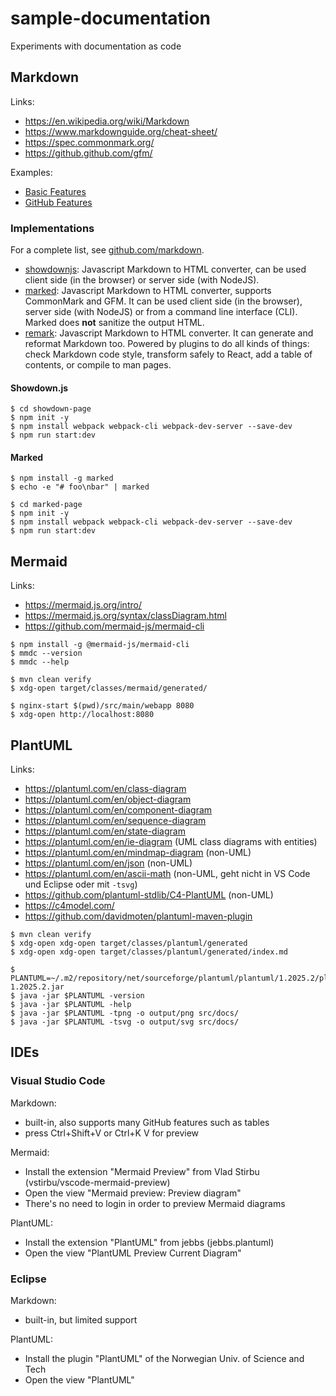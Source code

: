 
# sample-documentation

Experiments with documentation as code

## Markdown

Links: 

- https://en.wikipedia.org/wiki/Markdown
- https://www.markdownguide.org/cheat-sheet/
- https://spec.commonmark.org/
- https://github.github.com/gfm/

Examples:

- [Basic Features](markdown/features-basic.md)
- [GitHub Features](markdown/features-github.md)

### Implementations

For a complete list, see [github.com/markdown](https://github.com/markdown/markdown.github.com/wiki/Implementations).

- [showdownjs](https://github.com/showdownjs/showdown): 
  Javascript Markdown to HTML converter, can be used client side (in the browser) or server side (with NodeJS).
- [marked](https://github.com/markedjs/marked): 
  Javascript Markdown to HTML converter, supports CommonMark and GFM.
  It can be used client side (in the browser), server side (with NodeJS) or from a command line interface (CLI).
  Marked does __not__ sanitize the output HTML.
- [remark](https://github.com/remarkjs/remark):
  Javascript Markdown to HTML converter. It can generate and reformat Markdown too.
  Powered by plugins to do all kinds of things: 
  check Markdown code style, transform safely to React, add a table of contents, or compile to man pages.

#### Showdown.js

~~~
$ cd showdown-page
$ npm init -y
$ npm install webpack webpack-cli webpack-dev-server --save-dev
$ npm run start:dev
~~~

#### Marked

~~~
$ npm install -g marked
$ echo -e "# foo\nbar" | marked

$ cd marked-page
$ npm init -y
$ npm install webpack webpack-cli webpack-dev-server --save-dev
$ npm run start:dev
~~~

## Mermaid

Links:

- https://mermaid.js.org/intro/
- https://mermaid.js.org/syntax/classDiagram.html
- https://github.com/mermaid-js/mermaid-cli

~~~
$ npm install -g @mermaid-js/mermaid-cli
$ mmdc --version
$ mmdc --help
~~~

~~~
$ mvn clean verify
$ xdg-open target/classes/mermaid/generated/
~~~

~~~
$ nginx-start $(pwd)/src/main/webapp 8080
$ xdg-open http://localhost:8080
~~~

## PlantUML

Links:

- https://plantuml.com/en/class-diagram
- https://plantuml.com/en/object-diagram
- https://plantuml.com/en/component-diagram
- https://plantuml.com/en/sequence-diagram
- https://plantuml.com/en/state-diagram
- https://plantuml.com/en/ie-diagram (UML class diagrams with entities)
- https://plantuml.com/en/mindmap-diagram (non-UML)
- https://plantuml.com/en/json (non-UML)
- https://plantuml.com/en/ascii-math (non-UML, geht nicht in VS Code und Eclipse oder mit `-tsvg`)
- https://github.com/plantuml-stdlib/C4-PlantUML (non-UML)
- https://c4model.com/
- https://github.com/davidmoten/plantuml-maven-plugin

~~~
$ mvn clean verify
$ xdg-open xdg-open target/classes/plantuml/generated
$ xdg-open xdg-open target/classes/plantuml/generated/index.md
~~~

~~~
$ PLANTUML=~/.m2/repository/net/sourceforge/plantuml/plantuml/1.2025.2/plantuml-1.2025.2.jar
$ java -jar $PLANTUML -version
$ java -jar $PLANTUML -help
$ java -jar $PLANTUML -tpng -o output/png src/docs/
$ java -jar $PLANTUML -tsvg -o output/svg src/docs/
~~~

## IDEs

### Visual Studio Code

Markdown:

- built-in, also supports many GitHub features such as tables
- press Ctrl+Shift+V or Ctrl+K V for preview

Mermaid:

- Install the extension "Mermaid Preview" from Vlad Stirbu (vstirbu/vscode-mermaid-preview)
- Open the view "Mermaid preview: Preview diagram"
- There's no need to login in order to preview Mermaid diagrams

PlantUML:

- Install the extension "PlantUML" from jebbs (jebbs.plantuml)
- Open the view "PlantUML Preview Current Diagram"

### Eclipse

Markdown:

- built-in, but limited support

PlantUML:

- Install the plugin "PlantUML" of the Norwegian Univ. of Science and Tech
- Open the view "PlantUML"
